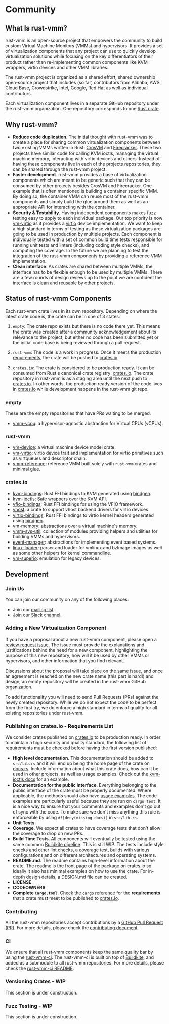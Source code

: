 # Community

## What Is rust-vmm?

rust-vmm is an open-source project that empowers the community to build custom
Virtual Machine Monitors (VMMs) and hypervisors. It provides a set of
virtualization components that any project can use to quickly develop
virtualization solutions while focusing on the key differentiators of their
product rather than re-implementing common components like KVM wrappers, virtio
devices and other VMM libraries.

The rust-vmm project is organized as a shared effort, shared ownership
open-source project that includes (so far) contributors from Alibaba, AWS,
Cloud Base, Crowdstrike, Intel, Google, Red Hat as well as individual
contributors.

Each virtualization component lives in a separate GitHub repository under the
rust-vmm organization. One repository corresponds to one
[Rust crate](https://doc.rust-lang.org/stable/book/ch07-01-packages-and-crates.html).

## Why rust-vmm?

- **Reduce code duplication**. The initial thought with rust-vmm was to create
  a place for sharing common virtualization components between two existing
  VMMs written in Rust:
  [CrosVM](https://chromium.googlesource.com/chromiumos/platform/crosvm/) and
  [Firecracker](https://github.com/firecracker-microvm/firecracker/). These
  two projects have similar code for calling KVM ioctls, managing the
  virtual machine memory, interacting with virtio devices and others. Instead
  of having these components live in each of the projects repositories, they
  can be shared through the rust-vmm project.
- **Faster development**. rust-vmm provides a base of virtualization components
  which are meant to be generic such that they can be consumed by other
  projects besides CrosVM and Firecracker. One example that is often mentioned
  is building a container specific VMM. By doing so, the container VMM can
  reuse most of the rust-vmm components and simply build the glue around them
  as well as an appropriate API for interacting with the container.
- **Security & Testability**. Having independent components makes fuzz testing
  easy to apply to each individual package. Our top priority is now
  [vm-virtio](https://github.com/rust-vmm/vm-virtio) as it provides a
  [virtio](https://www.oasis-open.org/committees/tc_home.php?wg_abbrev=virtio)
  device implementation. We want to keep a high standard in terms of testing
  as these virtualization packages are going to be used in production by
  multiple projects. Each component is individually tested with a set of
  common build time tests responsible for running unit tests and linters
  (including coding style checks), and computing the coverage. In the future
  we are planning to test the integration of the rust-vmm components by
  providing a reference VMM implementation.
- **Clean interface**. As crates are shared between multiple VMMs, the interface has to be
  flexible enough to be used by multiple VMMs. There are a few rounds of design
  reviews up to the point we are confident the interface is clean and reusable
  by other projects.

## Status of rust-vmm Components

Each rust-vmm crate lives in its own repository. Depending on where the
latest crate code is, the crate can be in one of 3 states:

1. `empty`: The crate repo exists but there is no code there yet. This
   means the crate was created after a community acknowledgement about its
   relevance to the project, but either no code has been submitted yet or
   the initial code base is being reviewed through a pull request.

1. `rust-vmm`: The code is a work in progress. Once it meets the production
   [requirements](#publishing-on-cratesio---requirements-list), the crate
   will be pushed to [crates.io](https://crates.io).

1. `crates.io`: The crate is considered to be production ready. It can be
   consumed from Rust's canonical crate registry:
   [crates.io](https://crates.io). The crate repository in rust-vmm
   is as a staging area until the next push to [crates.io](https://crates.io).
   In other words, the production ready version of the code lives in
   [crates.io](https://crates.io) while development happens in the rust-vmm
   git repo.

### empty

These are the empty repositories that have PRs waiting to be merged.

- [vmm-vcpu](https://github.com/rust-vmm/vmm-vcpu/): a hypervisor-agnostic
  abstraction for Virtual CPUs (vCPUs).

### rust-vmm

- [vm-device](https://github.com/rust-vmm/vm-device): a virtual machine device
  model crate.
- [vm-virtio](https://github.com/rust-vmm/vm-virtio/): virtio device trait and
  implementation for virtio primitives such as virtqueues and descriptor chain.
- [vmm-reference](https://github.com/rust-vmm/vmm-reference): reference VMM
  built solely with `rust-vmm` crates and minimal glue.

### crates.io

- [kvm-bindings](https://crates.io/crates/kvm-bindings): Rust FFI bindings
  to KVM generated using [bindgen](https://crates.io/crates/bindgen).
- [kvm-ioctls](https://crates.io/crates/kvm-ioctls): Safe wrappers over the
  KVM API.
- [vfio-bindings](https://crates.io/crates/vfio-bindings): Rust FFI
  bindings for using the VFIO framework.
- [vhost](https://github.com/rust-vmm/vhost): a crate to support vhost backend
  drivers for virtio devices.
- [virtio-bindings](https://crates.io/crates/virtio-bindings): Rust FFI
  bindings to virtio kernel headers generated using
  [bindgen](https://crates.io/crates/bindgen).
- [vm-memory](https://crates.io/crates/vm-memory): abstractions over a
  virtual machine's memory.
- [vmm-sys-util](https://crates.io/crates/vmm-sys-util/): collection of
  modules providing helpers and utilities for building VMMs and hypervisors.
- [event-manager](https://crates.io/crates/event-manager): abstractions
  for implementing event based systems.
- [linux-loader](https://crates.io/crates/linux-loader): parser and loader
  for vmlinux and bzImage images as well as some other helpers for kernel
  commandline.
- [vm-superio](https://crates.io/crates/vm-superio): emulation for legacy
  devices.

## Development

### Join Us

You can join our community on any of the following places:

* Join our
  [mailing list](http://lists.opendev.org/cgi-bin/mailman/listinfo/rust-vmm).
* Join our
  [Slack channel](https://join.slack.com/t/rust-vmm/shared_invite/enQtODAxMzA2ODIyMTc2LWRhYjIwZmQ0YzUxODJlMTRhZWU2ZDBjYmJiNzBmOWVmYjg4MjY5YWRjYjM0YzQ5YzgyMTBmYzNlMjMzYmZlODU).

### Adding a New Virtualization Component

If you have a proposal about a new rust-vmm component, please open a
[review request issue](https://github.com/rust-vmm/community/issues/new?assignees=&labels=&template=new-crate-request.md&title=Crate+Addition+Request).
The issue must provide the explanations and justifications behind the need for
a new component, highlighting the purpose of this new repository, how will it
be used by other VMMs or hypervisors, and other information that you find
relevant.

Discussions about the proposal will take place on the same issue, and once an
agreement is reached on the new crate name (this part is hard!) and design,
an empty repository will be created in the rust-vmm GitHub organization.

To add functionality you will need to send Pull Requests (PRs) against the
newly created repository. While we do not expect the code to be perfect from
the first try, we do enforce a high standard in terms of quality for all
existing repositories under rust-vmm.

### Publishing on crates.io - Requirements List

We consider crates published on [crates.io](https://crates.io) to be production
ready. In order to maintain a high security and quality standard, the following
list of requirements must be checked before having the first version published:

- **High level documentation**. This documentation should be added
  to `src/lib.rs` and it will end up being the home page of the crate on
  [docs.rs](https://docs.rs/). Include information about what this crate does,
  how can it be used in other projects, as well as usage examples. Check out
  the [kvm-ioctls docs](https://docs.rs/kvm-ioctls/0.1.0/kvm_ioctls/) for an
  example.
- **Documentation for the public interface**. Everything belonging to the
  public interface of the crate must be properly documented. Where applicable,
  the methods should also have
  [usage examples](https://doc.rust-lang.org/book/ch14-02-publishing-to-crates-io.html#making-useful-documentation-comments).
  The code examples are particularly useful because they are run on
  `cargo test`. It is a nice way to ensure that your comments and examples
  don't go out of sync with the code. To make sure we don't miss anything this
  rule is enforceable by using `#![deny(missing-docs)]` in `src/lib.rs`.
- **Unit Tests**.
- **Coverage**. We expect all crates to have coverage tests that don't allow
  the coverage to drop on new PRs.
- **Build Time Tests**. All components will eventually be tested using the
  same common [Buildkite pipeline](https://buildkite.com/docs/pipelines). This
  is still WIP. The tests include style checks and other lint checks, a
  coverage test, builds with various configurations and on different
  architectures and operating systems.
- **README.md**. The readme contains high-level information about the crate.
  The readme is the front page of the package on crates.io so ideally it also
  has minimal examples on how to use the crate.
  For in-depth design details, a DESIGN.md file can be created.
- **LICENSE**.
- **CODEOWNERS**.
- **Complete `Cargo.toml`**. Check the
  [`cargo` reference](https://doc.rust-lang.org/cargo/reference/publishing.html#before-publishing-a-new-crate)
  for the **requirements** that a crate must meet to be published to
  [crates.io](https://crates.io).

### Contributing

All the rust-vmm repositories accept contributions by a
[GitHub Pull Request (PR)](https://help.github.com/articles/using-pull-requests/).
For more details, please check the [contributing document](CONTRIBUTING.md).

### CI

We ensure that all rust-vmm components keep the same quality bar by using the
[rust-vmm-ci](https://github.com/rust-vmm/rust-vmm-ci/). The rust-vmm-ci is
built on top of [Buildkite](http://buildkite.com/), and added as a submodule
to all rust-vmm repositories. For more details, please check the [rust-vmm-ci
README](https://github.com/rust-vmm/rust-vmm-ci/).

### Versioning Crates - WIP

This section is under construction.

### Fuzz Testing - WIP

This section is under construction.
